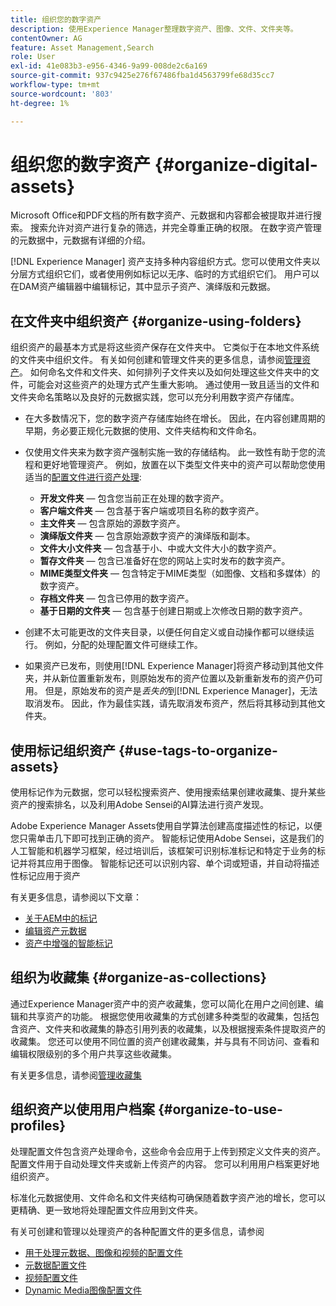 ```yaml
---
title: 组织您的数字资产
description: 使用Experience Manager整理数字资产、图像、文件、文件夹等。
contentOwner: AG
feature: Asset Management,Search
role: User
exl-id: 41e083b3-e956-4346-9a99-008de2c6a169
source-git-commit: 937c9425e276f67486fba1d4563799fe68d35cc7
workflow-type: tm+mt
source-wordcount: '803'
ht-degree: 1%

---
```


# 组织您的数字资产 {#organize-digital-assets}

Microsoft Office和PDF文档的所有数字资产、元数据和内容都会被提取并进行搜索。 搜索允许对资产进行复杂的筛选，并完全尊重正确的权限。 在数字资产管理的元数据中，元数据有详细的介绍。

[!DNL Experience Manager] 资产支持多种内容组织方式。您可以使用文件夹以分层方式组织它们，或者使用例如标记以无序、临时的方式组织它们。 用户可以在DAM资产编辑器中编辑标记，其中显示子资产、演绎版和元数据。

## 在文件夹中组织资产 {#organize-using-folders}

组织资产的最基本方式是将这些资产保存在文件夹中。 它类似于在本地文件系统的文件夹中组织文件。 有关如何创建和管理文件夹的更多信息，请参阅[管理资产](managing-assets-touch-ui.md)。 如何命名文件和文件夹、如何排列子文件夹以及如何处理这些文件夹中的文件，可能会对这些资产的处理方式产生重大影响。 通过使用一致且适当的文件和文件夹命名策略以及良好的元数据实践，您可以充分利用数字资产存储库。

* 在大多数情况下，您的数字资产存储库始终在增长。 因此，在内容创建周期的早期，务必要正规化元数据的使用、文件夹结构和文件命名。
* 仅使用文件夹来为数字资产强制实施一致的存储结构。 此一致性有助于您的流程和更好地管理资产。 例如，放置在以下类型文件夹中的资产可以帮助您使用适当的[配置文件进行资产处理](processing-profiles.md):

   * **开发文件夹**  — 包含您当前正在处理的数字资产。
   * **客户端文件夹**  — 包含基于客户端或项目名称的数字资产。
   * **主文件夹**  — 包含原始的源数字资产。
   * **演绎版文件夹**  — 包含原始源数字资产的演绎版和副本。
   * **文件大小文件夹**  — 包含基于小、中或大文件大小的数字资产。
   * **暂存文件夹**  — 包含已准备好在您的网站上实时发布的数字资产。
   * **MIME类型文件夹**  — 包含特定于MIME类型（如图像、文档和多媒体）的数字资产。
   * **存档文件夹**  — 包含已停用的数字资产。
   * **基于日期的文件夹**  — 包含基于创建日期或上次修改日期的数字资产。

* 创建不太可能更改的文件夹目录，以便任何自定义或自动操作都可以继续运行。 例如，分配的处理配置文件可继续工作。
* 如果资产已发布，则使用[!DNL Experience Manager]将资产移动到其他文件夹，并从新位置重新发布，则原始发布的资产位置以及新重新发布的资产仍可用。 但是，原始发布的资产是&#x200B;*丢失的*&#x200B;到[!DNL Experience Manager]，无法取消发布。 因此，作为最佳实践，请先取消发布资产，然后将其移动到其他文件夹。

## 使用标记组织资产 {#use-tags-to-organize-assets}

使用标记作为元数据，您可以轻松搜索资产、使用搜索结果创建收藏集、提升某些资产的搜索排名，以及利用Adobe Sensei的AI算法进行资产发现。

Adobe Experience Manager Assets使用自学算法创建高度描述性的标记，以便您只需单击几下即可找到正确的资产。 智能标记使用Adobe Sensei，这是我们的人工智能和机器学习框架，经过培训后，该框架可识别标准标记和特定于业务的标记并将其应用于图像。 智能标记还可以识别内容、单个词或短语，并自动将描述性标记应用于资产

有关更多信息，请参阅以下文章：

* [关于AEM中的标记](/help/sites-authoring/tags.md)
* [编辑资产元数据](meta-edit.md)
* [资产中增强的智能标记](enhanced-smart-tags.md)

## 组织为收藏集 {#organize-as-collections}

通过Experience Manager资产中的资产收藏集，您可以简化在用户之间创建、编辑和共享资产的功能。 根据您使用收藏集的方式创建多种类型的收藏集，包括包含资产、文件夹和收藏集的静态引用列表的收藏集，以及根据搜索条件提取资产的收藏集。  您还可以使用不同位置的资产创建收藏集，并与具有不同访问、查看和编辑权限级别的多个用户共享这些收藏集。

有关更多信息，请参阅[管理收藏集](managing-collections-touch-ui.md)

<!-- TBD items: add screenshots where applicable
Any hints/recommendations of when to use what method of organizing? Some examples of how organizing helps towards a better taxonomy and improved content velocity.
Add back links to blog posts by marketing?
-->

## 组织资产以使用用户档案 {#organize-to-use-profiles}

处理配置文件包含资产处理命令，这些命令会应用于上传到预定义文件夹的资产。 配置文件用于自动处理文件夹或新上传资产的内容。 您可以利用用户档案更好地组织资产。

标准化元数据使用、文件命名和文件夹结构可确保随着数字资产池的增长，您可以更精确、更一致地将处理配置文件应用到文件夹。

有关可创建和管理以处理资产的各种配置文件的更多信息，请参阅

* [用于处理元数据、图像和视频的配置文件](processing-profiles.md)
* [元数据配置文件](metadata-profiles.md)
* [视频配置文件](video-profiles.md)
* [Dynamic Media图像配置文件](image-profiles.md)

